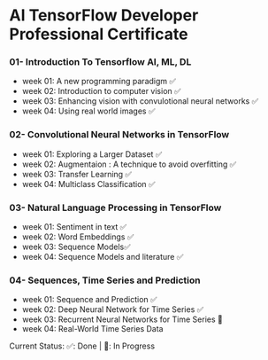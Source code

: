 # AI TensorFlow Developer Professional Certificate

### 01- Introduction To Tensorflow AI, ML, DL
* week 01: A new programming paradigm ✅
* week 02: Introduction to computer vision ✅
* week 03: Enhancing vision with convulotional neural networks ✅
* week 04: Using real world images ✅

### 02- Convolutional Neural Networks in TensorFlow
* week 01: Exploring a Larger Dataset ✅ 
* week 02: Augmentaion : A technique to avoid overfitting ✅
* week 03: Transfer Learning ✅
* week 04: Multiclass Classification ✅

### 03- Natural Language Processing in TensorFlow
* week 01: Sentiment in text ✅
* week 02: Word Embeddings ✅
* week 03: Sequence Models✅
* week 04: Sequence Models and literature ✅

### 04- Sequences, Time Series and Prediction
* week 01: Sequence and Prediction ✅
* week 02: Deep Neural Network for Time Series ✅
* week 03: Recurrent Neural Networks for Time Series 🚀
* week 04: Real-World Time Series Data

Current Status: ✅: Done | 🚀: In Progress
